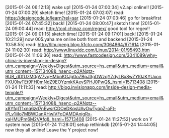 [2015-01-24 06:12:13] wake up!
[2015-01-24 07:00:34] v2.api online!!
[2015-01-24 07:00:29] sketch time!
[2015-01-24 07:02:07] read: https://designcode.io/learn?rel=sar
[2015-01-24 07:03:46] go for breakfirst
[2015-01-24 07:45:32] back!
[2015-01-24 08:00:47] sketch time!
[2015-01-24 09:00:44] read: http://tool.chinaz.com/regex/ good tool for regex!!
[2015-01-24 09:01:15] sketch time!
[2015-01-24 09:17:01] back!
[2015-01-24 10:21:29] now 005.yaha.me online  both front and backend
[2015-01-24 10:58:55] read: http://lihuipeng.blog.51cto.com/3064864/671614
[2015-01-24 11:02:30] read: http://www.linuxidc.com/Linux/2014-01/95493.htm
[2015-01-24 11:06:36] read: http://www.fastcodesign.com/3041089/why-china-is-investing-in-design?utm_campaign=Weekly+Digest&utm_source=hs_email&utm_medium=email&utm_content=15713408&_hsenc=p2ANqtz-9UB_dDfUzM0gV7vqHMbnKGJg0oZBpJ3gDWzqYZdyLBx8wZYl0JKYUxonFXU0lwTEt9FH0mNdZ9EOYzmkKAevSPHJ0PwQ&_hsmi=15713408
[2015-01-24 11:11:33] read: http://blog.invisionapp.com/inside-design-media-temple/?utm_campaign=Weekly+Digest&utm_source=hs_email&utm_medium=email&utm_content=15713408&_hsenc=p2ANqtz--x8YfqIT1xnq6zd7nEwsrCDOeDKqsUAvOwTyqpZ-oFt-iPLv1iiIo7MBWDanXHwlVFqDAMDAnigRx-xaHMUPm6M2VAfg&_hsmi=15713408
[2015-01-24 11:27:52] work on Y system now
  [2015-01-24 11:28:01] setup rethinkdb
[2015-01-24 14:44:05] now they all online! Leave the Y project now!